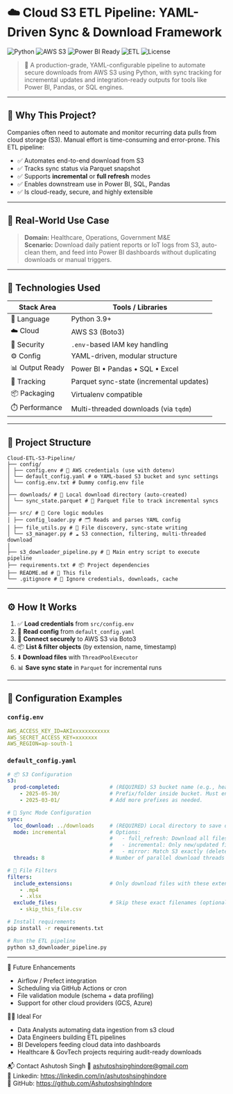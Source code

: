 # ☁️ Cloud S3 ETL Pipeline: YAML-Driven Sync & Download Framework

![Python](https://img.shields.io/badge/python-3.9+-blue)
![AWS S3](https://img.shields.io/badge/AWS-S3-orange)
![Power BI Ready](https://img.shields.io/badge/PowerBI-ready-yellowgreen)
![ETL](https://img.shields.io/badge/ETL-Cloud%20Pipeline-brightgreen)
![License](https://img.shields.io/badge/license-MIT-lightgrey)

> 🔄 A production-grade, YAML-configurable pipeline to automate secure downloads from AWS S3 using Python, with sync tracking for incremental updates and integration-ready outputs for tools like Power BI, Pandas, or SQL engines.

---

## 🚀 Why This Project?

Companies often need to automate and monitor recurring data pulls from cloud storage (S3). Manual effort is time-consuming and error-prone. This ETL pipeline:

- ✅ Automates end-to-end download from S3
- ✅ Tracks sync status via Parquet snapshot
- ✅ Supports **incremental** or **full refresh** modes
- ✅ Enables downstream use in Power BI, SQL, Pandas
- ✅ Is cloud-ready, secure, and highly extensible

---

## 🧠 Real-World Use Case

> **Domain:** Healthcare, Operations, Government M&E  
> **Scenario:** Download daily patient reports or IoT logs from S3, auto-clean them, and feed into Power BI dashboards without duplicating downloads or manual triggers.

---

## 🔧 Technologies Used

| Stack Area     | Tools / Libraries                         |
|----------------|-------------------------------------------|
| 🐍 Language     | Python 3.9+                               |
| ☁️ Cloud        | AWS S3 (Boto3)                            |
| 🔐 Security     | `.env`-based IAM key handling             |
| ⚙️ Config       | YAML-driven, modular structure            |
| 📊 Output Ready | Power BI • Pandas • SQL • Excel           |
| 🧪 Tracking     | Parquet sync-state (incremental updates)  |
| 📦 Packaging    | Virtualenv compatible                     |
| ⏱️ Performance  | Multi-threaded downloads (via `tqdm`)     |

---

## 📁 Project Structure
```
Cloud-ETL-S3-Pipeline/
├── config/
│ ├── config.env # 🔐 AWS credentials (use with dotenv)
│ └── default_config.yaml # ⚙️ YAML-based S3 bucket and sync settings
│ └── config.env.txt # Dummy config.env file
│
├── downloads/ # 📁 Local download directory (auto-created)
│ └── sync_state.parquet # 🧠 Parquet file to track incremental syncs
│
├── src/ # 🧠 Core logic modules
│ ├── config_loader.py # 🗂️ Reads and parses YAML config
│ ├── file_utils.py # 📄 File discovery, sync-state writing
│ └── s3_manager.py # ☁️ S3 connection, filtering, multi-threaded download
│
├── s3_downloader_pipeline.py # 🚀 Main entry script to execute pipeline
├── requirements.txt # 📦 Project dependencies
├── README.md # 📘 This file
└── .gitignore # 🚫 Ignore credentials, downloads, cache
```
---

## ⚙️ How It Works

1. ✅ **Load credentials** from `src/config.env`
2. 📑 **Read config** from `default_config.yaml`
3. 🔐 **Connect securely** to AWS S3 via Boto3
4. 📦 **List & filter objects** (by extension, name, timestamp)
5. ⬇️ **Download files** with `ThreadPoolExecutor`
6. 📊 **Save sync state** in `Parquet` for incremental runs

---

## 📄 Configuration Examples

### `config.env`
```yaml
AWS_ACCESS_KEY_ID=AKIxxxxxxxxxxxx
AWS_SECRET_ACCESS_KEY=xxxxxxx
AWS_REGION=ap-south-1
```

### `default_config.yaml`
```yaml
# 📦 S3 Configuration
s3:
  prod-completed:                # (REQUIRED) S3 bucket name (e.g., healthcare-data-bucket)
    - 2025-05-30/                # Prefix/folder inside bucket. Must end with '/'.
    - 2025-03-01/                # Add more prefixes as needed.

# 🔄 Sync Mode Configuration
sync:
  loc_download: ../downloads     # (REQUIRED) Local directory to save downloaded files.
  mode: incremental              # Options:
                                 #   - full_refresh: Download all files
                                 #   - incremental: Only new/updated files
                                 #   - mirror: Match S3 exactly (delete local extras)
  threads: 8                     # Number of parallel download threads (default: 12)

# 🎯 File Filters
filters:
  include_extensions:            # Only download files with these extensions
    - .mp4
    - .xlsx
  exclude_files:                 # Skip these exact filenames (optional)
    - skip_this_file.csv
```

```bash
# Install requirements
pip install -r requirements.txt

# Run the ETL pipeline
python s3_downloader_pipeline.py
```
---

🧪 Future Enhancements
- Airflow / Prefect integration 
- Scheduling via GitHub Actions or cron 
- File validation module (schema + data profiling) 
- Support for other cloud providers (GCS, Azure) 


🧑💼 Ideal For
- Data Analysts automating data ingestion from s3 cloud
- Data Engineers building ETL pipelines
- BI Developers feeding cloud data into dashboards 
- Healthcare & GovTech projects requiring audit-ready downloads

📬 Contact
Ashutosh Singh 
📧 ashutoshsinghindore@gmail.com<br>
🔗 Linkedin: https://linkedin.com/in/ashutoshsinghindore<br>
🐙 GitHub: https://github.com/AshutoshsinghIndore<br>
